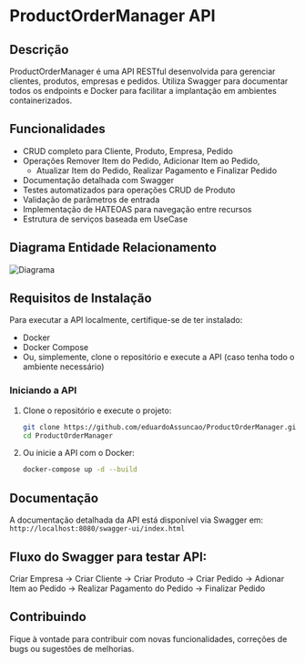 # ProductOrderManager API

## Descrição
ProductOrderManager é uma API RESTful desenvolvida para gerenciar clientes, produtos, empresas e pedidos. Utiliza Swagger para documentar todos os endpoints e Docker para facilitar a implantação em ambientes containerizados.

## Funcionalidades

- CRUD completo para Cliente, Produto, Empresa, Pedido
- Operações Remover Item do Pedido, Adicionar Item ao Pedido,
    - Atualizar Item do Pedido, Realizar Pagamento e Finalizar Pedido      
- Documentação detalhada com Swagger
- Testes automatizados para operações CRUD de Produto
- Validação de parâmetros de entrada
- Implementação de HATEOAS para navegação entre recursos
- Estrutura de serviços baseada em UseCase

## Diagrama Entidade Relacionamento

![Diagrama](https://i.imgur.com/0t1a2qS.png)

## Requisitos de Instalação

Para executar a API localmente, certifique-se de ter instalado:

- Docker
- Docker Compose
- Ou, simplemente, clone o repositório e execute a API (caso tenha todo o ambiente necessário)

### Iniciando a API

1. Clone o repositório e execute o projeto:

   ```bash
   git clone https://github.com/eduardoAssuncao/ProductOrderManager.git
   cd ProductOrderManager
   ```

2. Ou inicie a API com o Docker:

    ```bash
    docker-compose up -d --build
    ```


## Documentação
A documentação detalhada da API está disponível via Swagger em: `http://localhost:8080/swagger-ui/index.html`

## Fluxo do Swagger para testar API:
Criar Empresa -> Criar Cliente -> Criar Produto -> Criar Pedido -> Adionar Item ao Pedido -> Realizar Pagamento do Pedido -> Finalizar Pedido

## Contribuindo
Fique à vontade para contribuir com novas funcionalidades, correções de bugs ou sugestões de melhorias.
